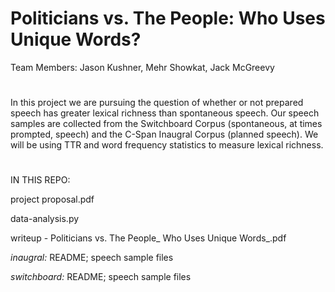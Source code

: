 # Politicians vs. The People: Who Uses Unique Words?
Team Members: Jason Kushner, Mehr Showkat, Jack McGreevy
#
In this project we are pursuing the question of whether or not prepared speech has greater lexical richness than spontaneous speech. Our speech samples are collected from the Switchboard Corpus (spontaneous, at times prompted, speech) and the C-Span Inaugral Corpus (planned speech).
We will be using TTR and word frequency statistics to measure lexical richness. 
#
IN THIS REPO:

project proposal.pdf

data-analysis.py

writeup - Politicians vs. The People_ Who Uses Unique Words_.pdf

*inaugral:*
README; speech sample files

*switchboard:*
README; speech sample files
